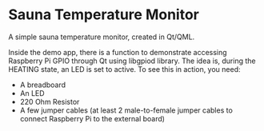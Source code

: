 # Sauna Temperature Monitor

A simple sauna temperature monitor, created in Qt/QML.

Inside the demo app, there is a function to demonstrate accessing Raspberry Pi GPIO through Qt using libgpiod library. The idea is, during the HEATING state, an LED is set to active. To see this in action, you need:

- A breadboard
- An LED
- 220 Ohm Resistor
- A few jumper cables (at least 2 male-to-female jumper cables to connect Raspberry Pi to the external board)
